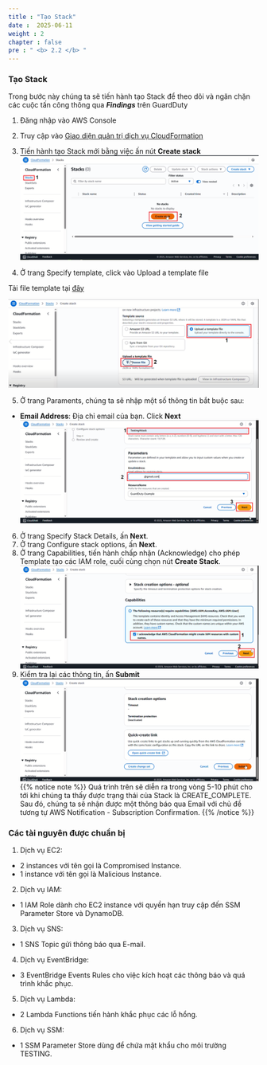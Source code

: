 ```yaml
---
title : "Tạo Stack"
date :  2025-06-11
weight : 2 
chapter : false
pre : " <b> 2.2 </b> "
---
```


### Tạo Stack

Trong bước này chúng ta sẽ tiến hành tạo Stack để theo dõi và ngăn chặn các cuộc tấn công thông qua ***Findings*** trên GuardDuty

1. Đăng nhập vào AWS Console
2. Truy cập vào [Giao diện quản trị dịch vụ CloudFormation](https://ap-southeast-1.console.aws.amazon.com.cloudformation/home?region=ap-southeast-1)
3. Tiến hành tạo Stack mới bằng việc ấn nút **Create stack**
![CloudFormation](/images/2.prerequisite/2.3/1.png)

4. Ở trang Specify template, click vào Upload a template file

Tải file template tại [đây](https://github.com/AWS-First-Cloud-Journey/GuardDuty-Hands-On/archive/refs/heads/main.zip)

![CloudFormation](/images/2.prerequisite/2.3/2.png)

5. Ở trang Paraments, chúng ta sẽ nhập một số thông tin bắt buộc sau:
+ **Email Address**: Địa chỉ email của bạn. Click **Next**
![CloudFormation](/images/2.prerequisite/2.3/3.png)

6. Ở trang Specify Stack Details, ấn **Next**.
7. Ở trang Configure stack options, ấn **Next**.
8. Ở trang Capabilities, tiến hành chấp nhận (Acknowledge) cho phép Template tạo các IAM role, cuối cùng chọn nút **Create Stack**.
![CloudFormation](/images/2.prerequisite/2.3/4.png)
9. Kiểm tra lại các thông tin, ấn **Submit**
![CloudFormation](/images/2.prerequisite/2.3/5.png)
{{% notice note %}}
Quá trình trên sẽ diễn ra trong vòng 5-10 phút cho tới khi chúng ta thấy được trạng thái của Stack là CREATE_COMPLETE. Sau đó, chúng ta sẽ nhận được một thông báo qua Email với chủ đề tương tự AWS Notification - Subscription Confirmation.
{{% /notice %}}

### Các tài nguyên được chuẩn bị
1. Dịch vụ EC2:
- 2 instances với tên gọi là Compromised Instance.
- 1 instance với tên gọi là Malicious Instance.
2. Dịch vụ IAM:
- 1 IAM Role dành cho EC2 instance với quyền hạn truy cập đến SSM Parameter Store và DynamoDB.
3. Dịch vụ SNS:
-  1 SNS Topic gửi thông báo qua E-mail.
4. Dịch vụ EventBridge:
- 3 EventBridge Events Rules cho việc kích hoạt các thông báo và quá trình khắc phục.
5. Dịch vụ Lambda:
- 2 Lambda Functions tiến hành khắc phục các lỗ hổng.
6. Dịch vụ SSM:
- 1 SSM Parameter Store dùng để chứa mật khẩu cho môi trường TESTING.